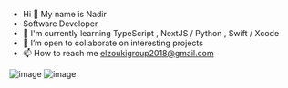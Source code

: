 - Hi 👋 My name is Nadir 
- Software Developer
- 🧠 I'm currently learning TypeScript , NextJS / Python , Swift / Xcode
- 🤝 I’m open to collaborate on interesting projects
- 📫 How to reach me elzoukigroup2018@gmail.com 


![image](https://user-images.githubusercontent.com/105569840/208226234-1f461b3f-efbb-4db1-9171-6e5cd618dad1.png)     ![image](https://user-images.githubusercontent.com/105569840/208226259-65bbb7bf-ccef-411b-89f3-ff7cd300d5b0.png)


   
<!---
Nelzouki22/Nelzouki22 is a ✨ special ✨ repository because its `README.md` (this file) appears on your GitHub profile.
You can click the Preview link to take a look at your changes.
--->
